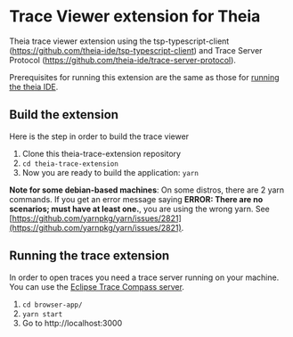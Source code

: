 # Trace Viewer extension for Theia
Theia trace viewer extension using the tsp-typescript-client (https://github.com/theia-ide/tsp-typescript-client) and Trace Server Protocol (https://github.com/theia-ide/trace-server-protocol).

Prerequisites for running this extension are the same as those for [running the theia IDE](https://github.com/eclipse-theia/theia/blob/master/doc/Developing.md#prerequisites).

## Build the extension
Here is the step in order to build the trace viewer
1. Clone this theia-trace-extension repository
2. `cd theia-trace-extension`
3. Now you are ready to build the application: `yarn`

**Note for some debian-based machines**: On some distros, there are 2 yarn commands. If you get an error message saying **ERROR: There are no scenarios; must have at least one.**, you are using the wrong yarn. See [https://github.com/yarnpkg/yarn/issues/2821](https://github.com/yarnpkg/yarn/issues/2821).

## Running the trace extension
In order to open traces you need a trace server running on your machine. You can use the [Eclipse Trace Compass server](https://download.eclipse.org/tracecompass.incubator/trace-server/rcp/?d).
1. `cd browser-app/`
2. `yarn start`
3. Go to http://localhost:3000
